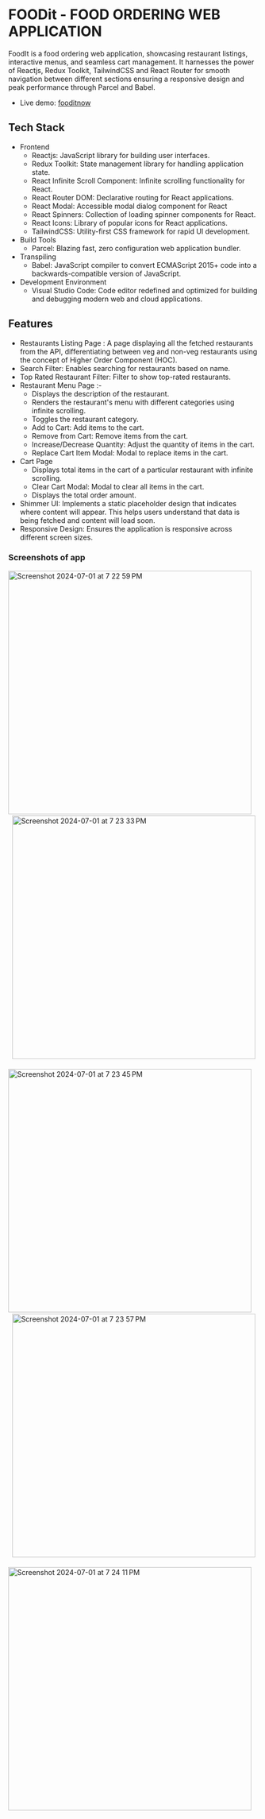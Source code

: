# FOODit - FOOD ORDERING WEB APPLICATION  

FoodIt is a food ordering web application, showcasing restaurant listings, interactive menus, and seamless cart management. It harnesses the power of Reactjs, Redux Toolkit, TailwindCSS and React Router for smooth navigation between different sections ensuring a responsive design and peak performance through Parcel and Babel.

- Live demo: [fooditnow](https://fooditnow.netlify.app/)

## Tech Stack
- Frontend
   - Reactjs: JavaScript library for building user interfaces.
   - Redux Toolkit: State management library for handling application state.
   - React Infinite Scroll Component: Infinite scrolling functionality for React.
   - React Router DOM: Declarative routing for React applications.
   - React Modal: Accessible modal dialog component for React
   - React Spinners: Collection of loading spinner components for React.
   - React Icons: Library of popular icons for React applications.
   - TailwindCSS: Utility-first CSS framework for rapid UI development.
- Build Tools
   - Parcel: Blazing fast, zero configuration web application bundler.
- Transpiling
   - Babel: JavaScript compiler to convert ECMAScript 2015+ code into a backwards-compatible version of JavaScript.
- Development Environment
   - Visual Studio Code: Code editor redefined and optimized for building and debugging modern web and cloud applications.

## Features
- Restaurants Listing Page : A page displaying all the fetched restaurants from the API, differentiating between veg and non-veg restaurants using the concept of Higher Order Component (HOC).
- Search Filter: Enables searching for restaurants based on name.
- Top Rated Restaurant Filter: Filter to show top-rated restaurants.
- Restaurant Menu Page :-
   - Displays the description of the restaurant.
   - Renders the restaurant's menu with different categories using infinite scrolling.
   - Toggles the restaurant category.
   - Add to Cart: Add items to the cart.
   - Remove from Cart: Remove items from the cart.
   - Increase/Decrease Quantity: Adjust the quantity of items in the cart.
   - Replace Cart Item Modal: Modal to replace items in the cart.
- Cart Page
   - Displays total items in the cart of a particular restaurant with infinite scrolling.
   - Clear Cart Modal: Modal to clear all items in the cart.
   - Displays the total order amount.
- Shimmer UI: Implements a static placeholder design that indicates where content will appear. This helps users understand that data is being fetched and content will load soon.
- Responsive Design: Ensures the application is responsive across different screen sizes.


### Screenshots of app

<img width="490" alt="Screenshot 2024-07-01 at 7 22 59 PM" src="https://github.com/chandana105/foodOrderingWebApp/assets/39641650/877ecd1a-a6fd-4ba0-a34d-2e976df71c17"> &nbsp; &nbsp;
<img width="490" alt="Screenshot 2024-07-01 at 7 23 33 PM" src="https://github.com/chandana105/foodOrderingWebApp/assets/39641650/3c784391-6e13-4238-acaa-ed33ac36654c"> &nbsp; &nbsp;
<img width="490" alt="Screenshot 2024-07-01 at 7 23 45 PM" src="https://github.com/chandana105/foodOrderingWebApp/assets/39641650/05b74ec5-dd26-4526-a576-7856ded3af04"> &nbsp; &nbsp;
<img width="490" alt="Screenshot 2024-07-01 at 7 23 57 PM" src="https://github.com/chandana105/foodOrderingWebApp/assets/39641650/d502f558-52e2-4ca6-a120-dac19dd32865"> &nbsp; &nbsp;
<img width="490" alt="Screenshot 2024-07-01 at 7 24 11 PM" src="https://github.com/chandana105/foodOrderingWebApp/assets/39641650/e4cc4110-98ad-4d25-8bfc-5b69778180ef"> &nbsp; &nbsp;






